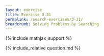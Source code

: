 ```yaml
---
layout: exercise
title: Exercise 3.31
permalink: /search-exercises/3-31/
breadcrumb: Solving Problems By Searching
---
```


{% include mathjax_support %}

<div><i class="arrow-up loader" data-chapter="search-exercises" data-exercise="ex_31" data-rating="0"></i></div>
{% include_relative question.md %}

